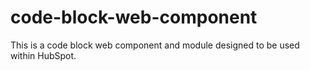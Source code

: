 # code-block-web-component
This is a code block web component and module designed to be used within HubSpot.
